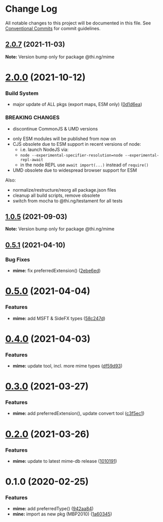 # Change Log

All notable changes to this project will be documented in this file.
See [Conventional Commits](https://conventionalcommits.org) for commit guidelines.

## [2.0.7](https://github.com/thi-ng/umbrella/compare/@thi.ng/mime@2.0.6...@thi.ng/mime@2.0.7) (2021-11-03)

**Note:** Version bump only for package @thi.ng/mime





# [2.0.0](https://github.com/thi-ng/umbrella/compare/@thi.ng/mime@1.0.5...@thi.ng/mime@2.0.0) (2021-10-12)


### Build System

* major update of ALL pkgs (export maps, ESM only) ([0d1d6ea](https://github.com/thi-ng/umbrella/commit/0d1d6ea9fab2a645d6c5f2bf2591459b939c09b6))


### BREAKING CHANGES

* discontinue CommonJS & UMD versions

- only ESM modules will be published from now on
- CJS obsolete due to ESM support in recent versions of node:
  - i.e. launch NodeJS via:
  - `node --experimental-specifier-resolution=node --experimental-repl-await`
  - in the node REPL use `await import(...)` instead of `require()`
- UMD obsolete due to widespread browser support for ESM

Also:
- normalize/restructure/reorg all package.json files
- cleanup all build scripts, remove obsolete
- switch from mocha to @thi.ng/testament for all tests






##  [1.0.5](https://github.com/thi-ng/umbrella/compare/@thi.ng/mime@1.0.4...@thi.ng/mime@1.0.5) (2021-09-03)

**Note:** Version bump only for package @thi.ng/mime

##  [0.5.1](https://github.com/thi-ng/umbrella/compare/@thi.ng/mime@0.5.0...@thi.ng/mime@0.5.1) (2021-04-10)

###  Bug Fixes

- **mime:** fix preferredExtension() ([2ebe6ed](https://github.com/thi-ng/umbrella/commit/2ebe6ed8d448eb35b42c6cc5c95094938a7d5a22))

#  [0.5.0](https://github.com/thi-ng/umbrella/compare/@thi.ng/mime@0.4.0...@thi.ng/mime@0.5.0) (2021-04-04)

###  Features

- **mime:** add MSFT & SideFX types ([58c247d](https://github.com/thi-ng/umbrella/commit/58c247de4c30528319ab274c2609487e5dd4df5f))

#  [0.4.0](https://github.com/thi-ng/umbrella/compare/@thi.ng/mime@0.3.1...@thi.ng/mime@0.4.0) (2021-04-03)

###  Features

- **mime:** update tool, incl. more mime types ([df59d93](https://github.com/thi-ng/umbrella/commit/df59d930f6813781aada2c9d4b1d9a1d485b1dfb))

#  [0.3.0](https://github.com/thi-ng/umbrella/compare/@thi.ng/mime@0.2.0...@thi.ng/mime@0.3.0) (2021-03-27)

###  Features

- **mime:** add preferredExtension(), update convert tool ([c3f5ec1](https://github.com/thi-ng/umbrella/commit/c3f5ec12f324a4e627b26dc45d480c0e761602ea))

#  [0.2.0](https://github.com/thi-ng/umbrella/compare/@thi.ng/mime@0.1.33...@thi.ng/mime@0.2.0) (2021-03-26)

###  Features

- **mime:** update to latest mime-db release ([1010191](https://github.com/thi-ng/umbrella/commit/10101919d5dcfdb1477d54904a164c1d6e2e65e6))

#  0.1.0 (2020-02-25)

###  Features

- **mime:** add preferredType() ([942aa84](https://github.com/thi-ng/umbrella/commit/942aa8493ebc67c08bf02d4e88508f4058f726ce))
- **mine:** import as new pkg (MBP2010) ([1a60345](https://github.com/thi-ng/umbrella/commit/1a603459b30de13879ca8a02af7f7d95b5c3f8cc))
